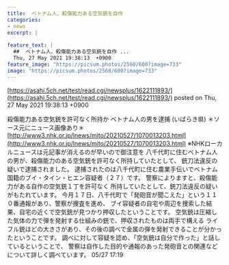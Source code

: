 ```yaml
---
title:  ベトナム人、殺傷能力ある空気銃を自作 
categories:
- news
excerpt: |
  
feature_text: |
  ##  ベトナム人、殺傷能力ある空気銃を自作 ...
  Thu, 27 May 2021 19:38:13  +0900
feature_image: "https://picsum.photos/2560/600?image=733"
image: "https://picsum.photos/2560/600?image=733"
---
```


[https://asahi.5ch.net/test/read.cgi/newsplus/1622111893/](https://asahi.5ch.net/test/read.cgi/newsplus/1622111893/)
posted on Thu, 27 May 2021 19:38:13  +0900

<!--more-->

殺傷能力ある空気銃を許可なく所持か ベトナム人の男を逮捕 (いばらき県) ＊ソース元にニュース画像あり＊ [http://www3.nhk.or.jp/lnews/mito/20210527/1070013203.html](http://www3.nhk.or.jp/lnews/mito/20210527/1070013203.html) ※NHKローカルニュースは元記事が消えるのが早いので御注意を 八千代町に住むベトナム人の男が、殺傷能力のある空気銃を許可なく所持していたとして、 銃刀法違反の疑いで逮捕されました。 逮捕されたのは八千代町に住む農業手伝いでベトナム国籍のブイ・タイン・ヒエン容疑者（２７）です。 警察によりますと、殺傷能力がある自作の空気銃１丁を許可なく 所持していたとして、銃刀法違反の疑いがもたれています。 今月１７日、八千代町で「発砲音が聞こえた」という１１０番通報があり、警察が捜査を進め、 ブイ容疑者の自宅や周辺を捜索した結果、自宅の近くで空気銃が見つかり押収したということです。 空気銃は圧縮した気体の力で弾を発射する仕組みの銃で、押収されたものは両手で構える ライフル銃ほどの大きさがあり、その後の調べで金属の弾を発射できることが分かったということです。 調べに対して容疑を認め、「空気銃は自分で作った」と話しているということで、 警察は自作した目的や通報のあった発砲音との関連などについて詳しく調べています。 05/27 17:19
